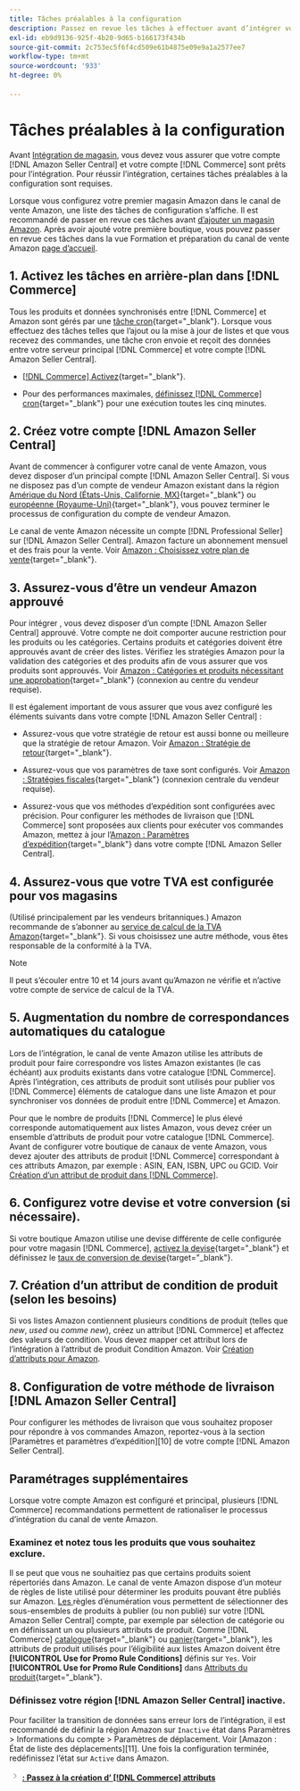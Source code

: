 ```yaml
---
title: Tâches préalables à la configuration
description: Passez en revue les tâches à effectuer avant d’intégrer votre boutique Adobe Commerce ou Magento Open Source dans Amazon Sales Channel.
exl-id: eb9d9136-925f-4b20-9d65-b166173f434b
source-git-commit: 2c753ec5f6f4cd509e61b4875e09e9a1a2577ee7
workflow-type: tm+mt
source-wordcount: '933'
ht-degree: 0%

---
```


# Tâches préalables à la configuration

Avant [Intégration de magasin](./store-integration.md), vous devez vous assurer que votre compte [!DNL Amazon Seller Central] et votre compte [!DNL Commerce] sont prêts pour l’intégration. Pour réussir l’intégration, certaines tâches préalables à la configuration sont requises.

Lorsque vous configurez votre premier magasin Amazon dans le canal de vente Amazon, une liste des tâches de configuration s’affiche. Il est recommandé de passer en revue ces tâches avant [d’ajouter un magasin Amazon](./store-integration.md). Après avoir ajouté votre première boutique, vous pouvez passer en revue ces tâches dans la vue Formation et préparation du canal de vente Amazon [page d’accueil](./amazon-sales-channel-home.md).

## 1. Activez les tâches en arrière-plan dans [!DNL Commerce]

Tous les produits et données synchronisés entre [!DNL Commerce] et Amazon sont gérés par une [tâche cron](https://docs.magento.com/user-guide/system/cron.html){target=&quot;_blank&quot;}. Lorsque vous effectuez des tâches telles que l’ajout ou la mise à jour de listes et que vous recevez des commandes, une tâche cron envoie et reçoit des données entre votre serveur principal [!DNL Commerce] et votre compte [!DNL Amazon Seller Central].

- [ [!DNL Commerce] Activez](https://docs.magento.com/user-guide/system/cron.html){target=&quot;_blank&quot;}.

- Pour des performances maximales, [définissez [!DNL Commerce] cron](https://docs.magento.com/user-guide/configuration/advanced/system.html){target=&quot;_blank&quot;} pour une exécution toutes les cinq minutes.

## 2. Créez votre compte [!DNL Amazon Seller Central]

Avant de commencer à configurer votre canal de vente Amazon, vous devez disposer d’un principal compte [!DNL Amazon Seller Central]. Si vous ne disposez pas d’un compte de vendeur Amazon existant dans la région [Amérique du Nord (États-Unis, Californie, MX)](https://sell.amazon.com/){target=&quot;_blank&quot;} ou [européenne (Royaume-Uni)](https://sell.amazon.co.uk/sell-online/beginners-guide){target=&quot;_blank&quot;}, vous pouvez terminer le processus de configuration du compte de vendeur Amazon.

Le canal de vente Amazon nécessite un compte [!DNL Professional Seller] sur [!DNL Amazon Seller Central]. Amazon facture un abonnement mensuel et des frais pour la vente. Voir [Amazon : Choisissez votre plan de vente](https://sell.amazon.com/pricing.html){target=&quot;_blank&quot;}.

## 3. Assurez-vous d’être un vendeur Amazon approuvé

Pour intégrer , vous devez disposer d’un compte [!DNL Amazon Seller Central] approuvé. Votre compte ne doit comporter aucune restriction pour les produits ou les catégories. Certains produits et catégories doivent être approuvés avant de créer des listes. Vérifiez les stratégies Amazon pour la validation des catégories et des produits afin de vous assurer que vos produits sont approuvés. Voir [Amazon : Catégories et produits nécessitant une approbation](https://sellercentral.amazon.com/gp/help/200333160){target=&quot;_blank&quot;} (connexion au centre du vendeur requise).

Il est également important de vous assurer que vous avez configuré les éléments suivants dans votre compte [!DNL Amazon Seller Central] :

- Assurez-vous que votre stratégie de retour est aussi bonne ou meilleure que la stratégie de retour Amazon. Voir [Amazon : Stratégie de retour](https://www.amazon.com/gp/help/customer/display.html){target=&quot;_blank&quot;}.

- Assurez-vous que vos paramètres de taxe sont configurés. Voir [Amazon : Stratégies fiscales](https://sellercentral.amazon.com/gp/help/external/help.html){target=&quot;_blank&quot;} (connexion centrale du vendeur requise).

- Assurez-vous que vos méthodes d’expédition sont configurées avec précision. Pour configurer les méthodes de livraison que [!DNL Commerce] sont proposées aux clients pour exécuter vos commandes Amazon, mettez à jour l’[Amazon : Paramètres d’expédition](https://sellercentral.amazon.com/sbr/ref=xx_shipset_dnav_xx#shipping_templates){target=&quot;_blank&quot;} dans votre compte [!DNL Amazon Seller Central].

## 4. Assurez-vous que votre TVA est configurée pour vos magasins

(Utilisé principalement par les vendeurs britanniques.) Amazon recommande de s’abonner au [service de calcul de la TVA Amazon](https://sell.amazon.co.uk/learn/vat-resources#vat-services-on-amazon){target=&quot;_blank&quot;}. Si vous choisissez une autre méthode, vous êtes responsable de la conformité à la TVA.

>[!NOTE]
>
>Il peut s’écouler entre 10 et 14 jours avant qu’Amazon ne vérifie et n’active votre compte de service de calcul de la TVA.

## 5. Augmentation du nombre de correspondances automatiques du catalogue

Lors de l’intégration, le canal de vente Amazon utilise les attributs de produit pour faire correspondre vos listes Amazon existantes (le cas échéant) aux produits existants dans votre catalogue [!DNL Commerce]. Après l’intégration, ces attributs de produit sont utilisés pour publier vos [!DNL Commerce] éléments de catalogue dans une liste Amazon et pour synchroniser vos données de produit entre [!DNL Commerce] et Amazon.

Pour que le nombre de produits [!DNL Commerce] le plus élevé corresponde automatiquement aux listes Amazon, vous devez créer un ensemble d’attributs de produit pour votre catalogue [!DNL Commerce]. Avant de configurer votre boutique de canaux de vente Amazon, vous devez ajouter des attributs de produit [!DNL Commerce] correspondant à ces attributs Amazon, par exemple : ASIN, EAN, ISBN, UPC ou GCID. Voir [Création d’un attribut de produit dans [!DNL Commerce]](./ob-creating-magento-attributes.md).

## 6. Configurez votre devise et votre conversion (si nécessaire).

Si votre boutique Amazon utilise une devise différente de celle configurée pour votre magasin [!DNL Commerce], [activez la devise](https://docs.magento.com/user-guide/configuration/general/currency-setup.html){target=&quot;_blank&quot;} et définissez le [taux de conversion de devise](https://docs.magento.com/user-guide/stores/currency-update.html){target=&quot;_blank&quot;}.

## 7. Création d’un attribut de condition de produit (selon les besoins)

Si vos listes Amazon contiennent plusieurs conditions de produit (telles que _new_, _used_ ou _comme new_), créez un attribut [!DNL Commerce] et affectez des valeurs de condition. Vous devez mapper cet attribut lors de l’intégration à l’attribut de produit Condition Amazon. Voir [Création d’attributs pour Amazon](./ob-creating-magento-attributes.md).

## 8. Configuration de votre méthode de livraison [!DNL Amazon Seller Central]

Pour configurer les méthodes de livraison que vous souhaitez proposer pour répondre à vos commandes Amazon, reportez-vous à la section [Paramètres et paramètres d’expédition][10] de votre compte [!DNL Amazon Seller Central].

## Paramétrages supplémentaires

Lorsque votre compte Amazon est configuré et principal, plusieurs [!DNL Commerce] recommandations permettent de rationaliser le processus d’intégration du canal de vente Amazon.

### Examinez et notez tous les produits que vous souhaitez exclure.

Il se peut que vous ne souhaitiez pas que certains produits soient répertoriés dans Amazon. Le canal de vente Amazon dispose d’un moteur de règles de liste utilisé pour déterminer les produits pouvant être publiés sur Amazon. [Les ](./listing-rules.md) règles d’énumération vous permettent de sélectionner des sous-ensembles de produits à publier (ou non publié) sur votre  [!DNL Amazon Seller Central] compte, par exemple par sélection de catégorie ou en définissant un ou plusieurs attributs de produit. Comme [!DNL Commerce] [catalogue](https://docs.magento.com/user-guide/marketing/price-rules-catalog.html){target=&quot;_blank&quot;} ou [panier](https://docs.magento.com/user-guide/marketing/price-rules-cart.html){target=&quot;_blank&quot;}, les attributs de produit utilisés pour l’éligibilité aux listes Amazon doivent être **[!UICONTROL Use for Promo Rule Conditions]** définis sur `Yes`. Voir **[!UICONTROL Use for Promo Rule Conditions]** dans [Attributs du produit](https://docs.magento.com/user-guide/stores/attributes-product.html){target=&quot;_blank&quot;}.

### Définissez votre région [!DNL Amazon Seller Central] inactive.

Pour faciliter la transition de données sans erreur lors de l’intégration, il est recommandé de définir la région Amazon sur `Inactive` état dans Paramètres > Informations du compte > Paramètres de déplacement. Voir [Amazon : État de liste des déplacements][11]. Une fois la configuration terminée, redéfinissez l’état sur `Active` dans Amazon.

![Icône suivante ](assets/btn-next.png) [**: Passez à la création d’ [!DNL Commerce] attributs**](./ob-creating-magento-attributes.md)
